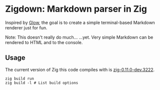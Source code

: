 # Zigdown: Markdown parser in Zig

Inspired by [Glow](https://github.com/charmbracelet/glow), the goal is to create a simple terminal-based Markdown renderer just for fun.

Note: This doesn't really do much... ...yet. Very simple Markdown can be rendered to HTML and to the console.

## Usage

The current version of Zig this code compiles with is [zig-0.11.0-dev.3222](https://ziglang.org/builds/zig-linux-x86_64-0.11.0-dev.3222+7077e90b3.tar.xz).

```shell
zig build run
zig build -l # List build options
```
